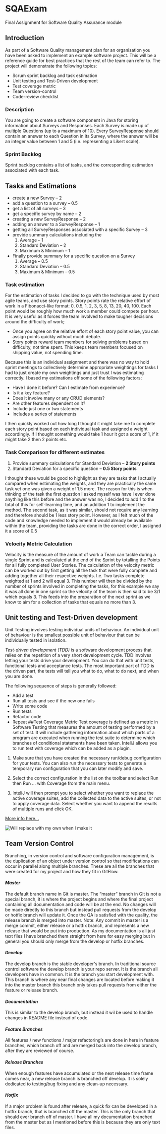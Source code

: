 # SQAExam
Final Assignment for Software Quality Assurance module

## Introduction
As part of a Software Quality management plan for an organisation you have been asked to implement an example software project. This will be a reference guide for best practices that the rest of the team can refer to. The project will demonstrate the following topics:
* Scrum sprint backlog and task estimation
* Unit testing and Test-Driven development
* Test coverage metric
* Team version-control
* Code-review checklist
### Description
You are going to create a software component in Java for storing information about Surveys and Responses. Each Survey is made up of multiple Questions (up to a maximum of 10). Every SurveyResponse should contain an answer to each Question in its Survey, where the answer will be an integer value between 1 and 5 (i.e. representing a Likert scale).
### Sprint Backlog
Sprint backlog contains a list of tasks, and the corresponding estimation associated with each task.
## Tasks and Estimations
* create a new Survey – 2
* add a question to a survey – 0.5
* get a list of all surveys – 3
* get a specific survey by name – 2
* creating a new SurveyResponse – 2
* adding an answer to a SurveyResponse – 1
* getting all SurveyResponses associated with a specific Survey – 3
* provide summary calculations including the
    1. Average – 1
    2. Standard Deviation – 2
    3. Maximum & Minimum – 1
* Finally provide summary for a specific question on a Survey
    1. Average – 0.5
    2. Standard Deviation – 0.5
    3. Maximum & Minimum – 0.5

### Task estimation
For the estimation of tasks I decided to go with the technique used by most agile teams, and use story points. Story points rate the relative effort of work in a Fibonacci-like format: 0, 0.5, 1, 2, 3, 5, 8, 13, 20, 40, 100. Each point would be roughly how much work a member could compete per hour. It is very useful as it forces the team involved to make tougher decisions around the difficulty of work;
* Once you agree on the relative effort of each story point value, you can assign points quickly without much debate.
* Story points reward team members for solving problems based on difficulty, not time spent. This keeps team members focused on shipping value, not spending time.

Because this is an individual assignment and there was no way to hold sprint meetings to collectively determine appropriate weightings for tasks I had to just create my own weightings and just trust I was estimating correctly. I based my estimations off some of the following factors;
* Have I done it before? Can I estimate from experience?
* Is it a key feature?
* Does it involve many or any CRUD elements?
* Are other features dependent on it?
* Include just one or two statements
* Includes a series of statements

I then quickly worked out how long I thought it might take me to complete each story point based on each individual task and assigned a weight accordingly. If I thought something would take 1 hour it got a score of 1, if it might take 2 then 2 points etc.

### Task Comparison for different estimates
1. Provide summary calculations for Standard Deviation – **2 Story points**
2. Standard Deviation for a specific question – **0.5 Story points**

I thought these would be good to highlight as they are tasks that I actually compared when estimating the weights, and they are practically the same task yet one was given a weight of 1.5 more. The reason for this is when thinking of the task the first question I asked myself was have I ever done anything like this before and the answer was no, I decided to add 1 to the total of this for self-learning time, and an addition 1 to implement the method. The second task, as it was similar, should not require any learning and therefore should be 1 less story point. However, as I felt much of the code and knowledge needed to implement it would already be available within the team, providing the tasks are done in the correct order, I assigned it a score of 0.5
### Velocity Metric Calculation
Velocity is the measure of the amount of work a Team can tackle during a single Sprint and is calculated at the end of the Sprint by totalling the Points for all fully completed User Stories. The calculation of the velocity metric can be worked out by first getting all the task that were fully complete and adding together all their respective weights. I.e. Two tasks complete weighted at 1 and 2 will equal 3. This number will then be divided by the number of sprints involved in completing the tasks, for this example we say it was all done in one sprint so the velocity of the team is then said to be 3/1 which equals 3.
This feeds into the preparation of the next sprint as we know to aim for a collection of tasks that equals no more than 3.

## Unit testing and Test-Driven development

Unit Testing involves testing individual units of behaviour. An individual unit of behaviour is the smallest possible unit of behaviour that can be individually tested in isolation.

*Test-driven development (TDD)* is a software development process that relies on the repetition of a very short development cycle. TDD involves letting your tests drive your development. You can do that with unit tests, functional tests and acceptance tests. The most important part of TDD is the driven part, the tests will tell you what to do, what to do next, and when you are done. 

The following sequence of steps is generally followed:
* Add a test
* Run all tests and see if the new one fails
* Write some code
* Run tests
* Refactor code
* Repeat
##Test Coverage Metric
Test coverage is defined as a metric in Software Testing that measures the amount of testing performed by a set of test. It will include gathering information about which parts of a program are executed when running the test suite to determine which branches of conditional statements have been taken.
InteliJ allows you to run test with coverage which can be added as a plugin.
1. Make sure that you have created the necessary run/debug configuration for your tests.
You can also run the necessary tests to generate a temporary run configuration that you can later modify and save.
2. Select the correct configuration in the list on the toolbar and select Run then Run ... with Coverage from the main menu.

3. InteliJ will then prompt you to select whether you want to replace the active coverage suites, add the collected data to the active suites, or not to apply coverage data.
Select whether you want to append the results of multiple runs and click OK.

[More info here...](https://www.jetbrains.com/help/idea/running-test-with-coverage.html)

![Will replace with my own when I make it](https://resources.jetbrains.com/help/img/idea/2020.1/coverage-in-project-tw.png)
## Team Version Control
Branching, in version control and software configuration management, is the duplication of an object under version control so that modifications can occur in parallel along multiple branches. These are all the branches that were created for my project and how they fit in GitFlow.
#### *Master*
The default branch name in Git is master. The “master” branch in Git is not a special branch, it is where the project begins and where the final project containing all documentation and code will be at the end. No changes will be made directly to this branch but instead pull requests from the develop or hotfix branch will update it. Once the QA is satisfied with the quality, the release branch is merged into master. 
 Note: Any commit in master is a merge commit, either release or a hotfix branch, and represents a new release that would be put into production. As my documentation is all just text files I have branched them straight from here for easy merging but in general you should only merge from the develop or hotfix branches.
#### *Develop*
The develop branch is the stable developer's branch. In traditional source control software the develop branch is your repo server. It is the branch all developers have in common. It is the branch you start development with. This branch is where any near final changes are located before making it into the master branch this branch only takes pull requests from either the feature or release branch.
#### *Documentation*
This is similar to the develop branch, but instead it wil be used to handle changes in README file instead of code.
#### *Feature Branches*
All features / new functions / major refactoring’s are done in here in feature branches, which branch off and are merged back into the develop branch, after they are reviewed of course. 
#### *Release Branches*
When enough features have accumulated or the next release time frame comes near, a new release branch is branched off develop. It is solely dedicated to testing/bug fixing and any clean-up necessary.
#### *Hotfix* 
If a major problem is found after release, a quick fix can be developed in a hotfix branch, that is branched off the master. This is the only branch that should ever branch off of master. I have all my documentation branched from the master but as I mentioned before this is because they are only text files.
